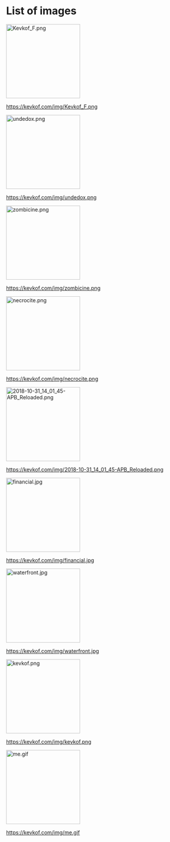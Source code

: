 # List of images
 
 <img src="https://kevkof.com/img/Kevkof_F.png" alt="Kevkof_F.png" width="200"/> 
 
https://kevkof.com/img/Kevkof_F.png
 
 <img src="https://kevkof.com/img/undedox.png" alt="undedox.png" width="200"/> 
 
https://kevkof.com/img/undedox.png
 
 <img src="https://kevkof.com/img/zombicine.png" alt="zombicine.png" width="200"/> 
 
https://kevkof.com/img/zombicine.png
 
 <img src="https://kevkof.com/img/necrocite.png" alt="necrocite.png" width="200"/> 
 
https://kevkof.com/img/necrocite.png
 
 <img src="https://kevkof.com/img/2018-10-31_14_01_45-APB_Reloaded.png" alt="2018-10-31_14_01_45-APB_Reloaded.png" width="200"/> 
 
https://kevkof.com/img/2018-10-31_14_01_45-APB_Reloaded.png
 
 <img src="https://kevkof.com/img/financial.jpg" alt="financial.jpg" width="200"/> 
 
https://kevkof.com/img/financial.jpg
 
 <img src="https://kevkof.com/img/waterfront.jpg" alt="waterfront.jpg" width="200"/> 
 
https://kevkof.com/img/waterfront.jpg
 
 <img src="https://kevkof.com/img/kevkof.png" alt="kevkof.png" width="200"/> 
 
https://kevkof.com/img/kevkof.png
 
 <img src="https://kevkof.com/img/me.gif" alt="me.gif" width="200"/> 
 
https://kevkof.com/img/me.gif
 

